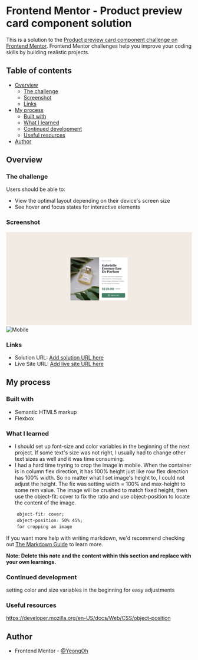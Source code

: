 # Frontend Mentor - Product preview card component solution

This is a solution to the [Product preview card component challenge on Frontend Mentor](https://www.frontendmentor.io/challenges/product-preview-card-component-GO7UmttRfa). Frontend Mentor challenges help you improve your coding skills by building realistic projects.

## Table of contents

- [Overview](#overview)
  - [The challenge](#the-challenge)
  - [Screenshot](#screenshot)
  - [Links](#links)
- [My process](#my-process)
  - [Built with](#built-with)
  - [What I learned](#what-i-learned)
  - [Continued development](#continued-development)
  - [Useful resources](#useful-resources)
- [Author](#author)

## Overview

### The challenge

Users should be able to:

- View the optimal layout depending on their device's screen size
- See hover and focus states for interactive elements

### Screenshot

![Desktop](./screenshot.JPG)
![Mobile](./screenshot-mobile.JPG)

### Links

- Solution URL: [Add solution URL here](https://your-solution-url.com)
- Live Site URL: [Add live site URL here](https://your-live-site-url.com)

## My process

### Built with

- Semantic HTML5 markup
- Flexbox

### What I learned

- I should set up font-size and color variables in the beginning of the next project. If some text's size was not right, I usually had to change other text sizes as well and it was time consuming.
- I had a hard time tryring to crop the image in mobile. When the container is in column flex direction, it has 100% height just like row flex direction has 100% width. So no matter what I set image's height to, I could not adjust the height. The fix was setting width = 100% and max-height to some rem value. The image will be crushed to match fixed height, then use the object-fit: cover to fix the ratio and use object-position to locate the content of the image.

```css
    object-fit: cover;
    object-position: 50% 45%;
    for cropping an image
```

If you want more help with writing markdown, we'd recommend checking out [The Markdown Guide](https://www.markdownguide.org/) to learn more.

**Note: Delete this note and the content within this section and replace with your own learnings.**

### Continued development

setting color and size variables in the beginning for easy adjustments

### Useful resources

https://developer.mozilla.org/en-US/docs/Web/CSS/object-position

## Author

- Frontend Mentor - [@YeongOh](https://www.frontendmentor.io/profile/YeongOh)
